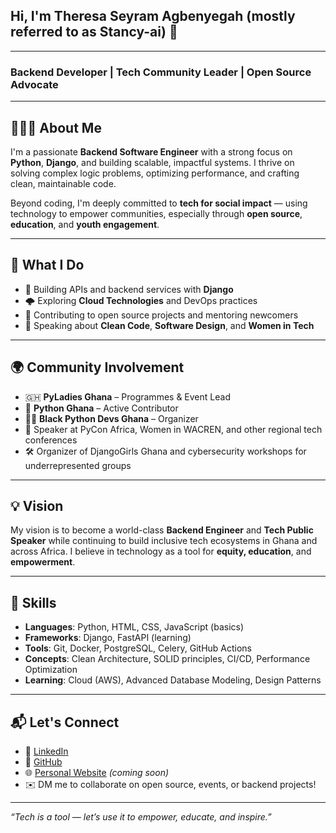 ## Hi, I'm Theresa Seyram Agbenyegah (mostly referred to as Stancy-ai) 👋



---


### Backend Developer | Tech Community Leader | Open Source Advocate

---

## 👩🏽‍💻 About Me

I'm a passionate **Backend Software Engineer** with a strong focus on **Python**, **Django**, and building scalable, impactful systems. I thrive on solving complex logic problems, optimizing performance, and crafting clean, maintainable code.

Beyond coding, I'm deeply committed to **tech for social impact** — using technology to empower communities, especially through **open source**, **education**, and **youth engagement**.

---

## 🚀 What I Do

- 🧱 Building APIs and backend services with **Django**
- 🌩️ Exploring **Cloud Technologies** and DevOps practices
- 🧪 Contributing to open source projects and mentoring newcomers
- 📣 Speaking about **Clean Code**, **Software Design**, and **Women in Tech**

---

## 🌍 Community Involvement

- 🇬🇭 **PyLadies Ghana** – Programmes & Event Lead  
- 🐍 **Python Ghana** – Active Contributor  
- ✊🏾 **Black Python Devs Ghana** – Organizer  
- 🎤 Speaker at PyCon Africa, Women in WACREN, and other regional tech conferences  
- 🛠️ Organizer of DjangoGirls Ghana and cybersecurity workshops for underrepresented groups

---

## 💡 Vision

My vision is to become a world-class **Backend Engineer** and **Tech Public Speaker** while continuing to build inclusive tech ecosystems in Ghana and across Africa. I believe in technology as a tool for **equity, education**, and **empowerment**.

---

## 🧠 Skills

- **Languages**: Python, HTML, CSS, JavaScript (basics)
- **Frameworks**: Django, FastAPI (learning)
- **Tools**: Git, Docker, PostgreSQL, Celery, GitHub Actions
- **Concepts**: Clean Architecture, SOLID principles, CI/CD, Performance Optimization
- **Learning**: Cloud (AWS), Advanced Database Modeling, Design Patterns

---

## 📬 Let's Connect

- 💼 [LinkedIn](https://www.linkedin.com/in/theresa-seyram-agbenyegah/)
- 🐙 [GitHub](https://github.com/yourusername)
- 🌐 [Personal Website](https://yourdomain.com) *(coming soon)*  
- ✉️ DM me to collaborate on open source, events, or backend projects!

---

_“Tech is a tool — let’s use it to empower, educate, and inspire.”_

```




